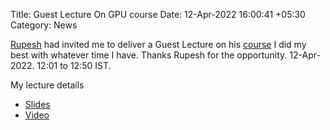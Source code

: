 Title: Guest Lecture On GPU course
Date: 12-Apr-2022 16:00:41 +05:30
Category: News

[Rupesh][1] had invited me to deliver a Guest Lecture on his [course][2]
I did my best with whatever time I have. Thanks Rupesh for the opportunity.
12-Apr-2022. 12:01 to 12:50 IST.

My lecture details

- [Slides][3]
- [Video][4]

[1]: http://www.cse.iitm.ac.in/~rupesh/
[2]: http://www.cse.iitm.ac.in/~rupesh/teaching/gpu/jan22/
[3]: https://www.dropbox.com/s/ejrduufx5uy8ts1/gpu-lecture.pdf?dl=0
[4]: #
